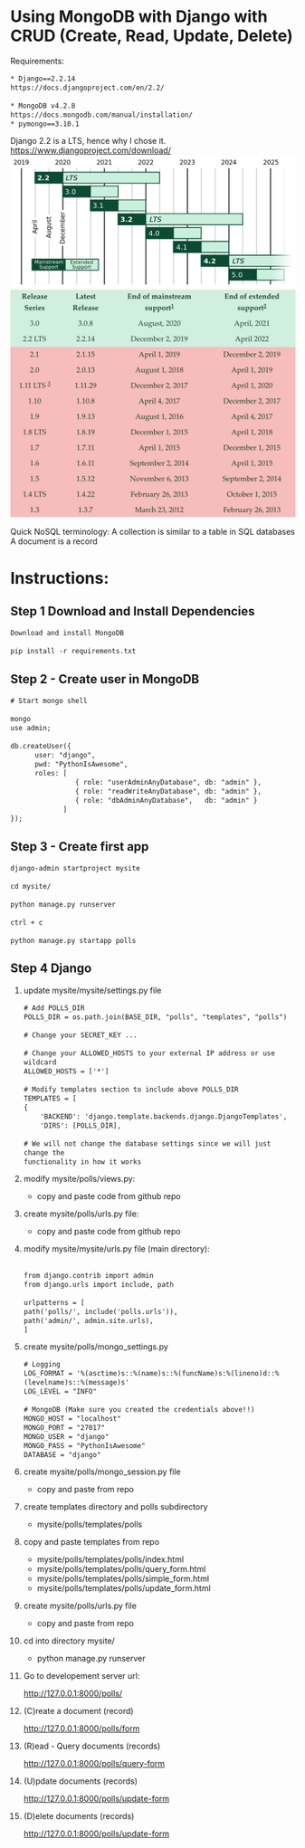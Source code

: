# Using MongoDB with Django with CRUD (Create, Read, Update, Delete)

Requirements:

    * Django==2.2.14
    https://docs.djangoproject.com/en/2.2/
    
    * MongoDB v4.2.8
    https://docs.mongodb.com/manual/installation/
    * pymongo==3.10.1
    
Django 2.2 is a LTS, hence why I chose it.
https://www.djangoproject.com/download/
![Django Release Roadmap](https://github.com/jcamier/dfw_django_mongo_talk/blob/master/django_release_roadmap.png)    
![Django Release Dates](https://github.com/jcamier/dfw_django_mongo_talk/blob/master/django_release_dates.png)

Quick NoSQL terminology:
    A collection is similar to a table in SQL databases
    A document is a record

# Instructions:

## Step 1 Download and Install Dependencies
    Download and install MongoDB

    pip install -r requirements.txt
    
## Step 2 - Create user in MongoDB
    # Start mongo shell
    
    mongo
    use admin;
    
    db.createUser({
          user: "django",
          pwd: "PythonIsAwesome",
          roles: [
                    { role: "userAdminAnyDatabase", db: "admin" },
                    { role: "readWriteAnyDatabase", db: "admin" },
                    { role: "dbAdminAnyDatabase",   db: "admin" }
                 ]
    }); 

## Step 3 - Create first app
    django-admin startproject mysite
    
    cd mysite/
    
    python manage.py runserver
    
    ctrl + c
    
    python manage.py startapp polls
    
    
## Step 4 Django
1. update mysite/mysite/settings.py file
    ```
    # Add POLLS_DIR
    POLLS_DIR = os.path.join(BASE_DIR, "polls", "templates", "polls")
    
    # Change your SECRET_KEY ...
    
    # Change your ALLOWED_HOSTS to your external IP address or use wildcard
    ALLOWED_HOSTS = ['*']
   
    # Modify templates section to include above POLLS_DIR   
    TEMPLATES = [
    {
        'BACKEND': 'django.template.backends.django.DjangoTemplates',
        'DIRS': [POLLS_DIR],
    
    # We will not change the database settings since we will just change the
    functionality in how it works
   
    ```


2. modify mysite/polls/views.py:
    
    - copy and paste code from github repo

3. create mysite/polls/urls.py file:

    - copy and paste code from github repo

4. modify mysite/mysite/urls.py file (main directory):

    ```
    
    from django.contrib import admin
    from django.urls import include, path

    urlpatterns = [
    path('polls/', include('polls.urls')),
    path('admin/', admin.site.urls),
    ]
    
    ```

5. create mysite/polls/mongo_settings.py
    
    ```
   # Logging
    LOG_FORMAT = '%(asctime)s::%(name)s::%(funcName)s:%(lineno)d::%(levelname)s::%(message)s'
    LOG_LEVEL = "INFO"

    # MongoDB (Make sure you created the credentials above!!)
    MONGO_HOST = "localhost"
    MONGO_PORT = "27017"
    MONGO_USER = "django"
    MONGO_PASS = "PythonIsAwesome"
    DATABASE = "django"
    
    ```
      
6. create mysite/polls/mongo_session.py file 
    
    - copy and paste from repo

7. create templates directory and polls subdirectory

    - mysite/polls/templates/polls
    
8. copy and paste templates from repo
    - mysite/polls/templates/polls/index.html
    - mysite/polls/templates/polls/query_form.html
    - mysite/polls/templates/polls/simple_form.html
    - mysite/polls/templates/polls/update_form.html

9. create mysite/polls/urls.py file

    - copy and paste from repo
    
10. cd into directory mysite/

    - python manage.py runserver

11. Go to developement server url:

    http://127.0.0.1:8000/polls/
    
12. (C)reate a document (record)

    http://127.0.0.1:8000/polls/form
    
13. (R)ead - Query documents (records)

    http://127.0.0.1:8000/polls/query-form
    
13. (U)pdate documents (records)

    http://127.0.0.1:8000/polls/update-form
    
14. (D)elete documents (records)

    http://127.0.0.1:8000/polls/update-form
    
    



    